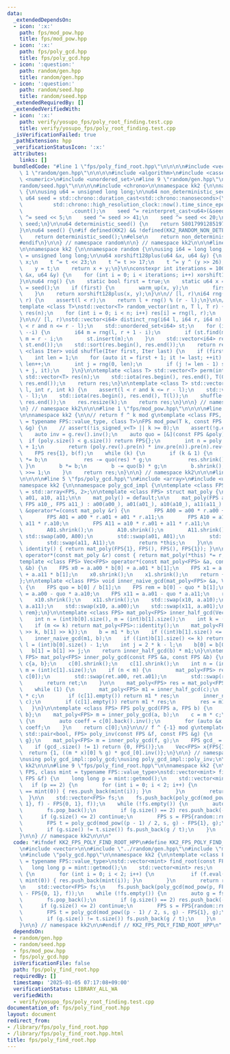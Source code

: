 ```yaml
---
data:
  _extendedDependsOn:
  - icon: ':x:'
    path: fps/mod_pow.hpp
    title: fps/mod_pow.hpp
  - icon: ':x:'
    path: fps/poly_gcd.hpp
    title: fps/poly_gcd.hpp
  - icon: ':question:'
    path: random/gen.hpp
    title: random/gen.hpp
  - icon: ':question:'
    path: random/seed.hpp
    title: random/seed.hpp
  _extendedRequiredBy: []
  _extendedVerifiedWith:
  - icon: ':x:'
    path: verify/yosupo_fps/poly_root_finding.test.cpp
    title: verify/yosupo_fps/poly_root_finding.test.cpp
  _isVerificationFailed: true
  _pathExtension: hpp
  _verificationStatusIcon: ':x:'
  attributes:
    links: []
  bundledCode: "#line 1 \"fps/poly_find_root.hpp\"\n\n\n\n#include <vector>\n\n#line\
    \ 1 \"random/gen.hpp\"\n\n\n\n#include <algorithm>\n#include <cassert>\n#include\
    \ <numeric>\n#include <unordered_set>\n#line 9 \"random/gen.hpp\"\n\n#line 1 \"\
    random/seed.hpp\"\n\n\n\n#include <chrono>\n\nnamespace kk2 {\n\nnamespace random\
    \ {\n\nusing u64 = unsigned long long;\n\nu64 non_deterministic_seed() {\n   \
    \ u64 seed = std::chrono::duration_cast<std::chrono::nanoseconds>(\n         \
    \          std::chrono::high_resolution_clock::now().time_since_epoch())\n   \
    \                .count();\n    seed ^= reinterpret_cast<u64>(&seed);\n    seed\
    \ ^= seed << 5;\n    seed ^= seed >> 41;\n    seed ^= seed << 20;\n    return\
    \ seed;\n}\n\nu64 deterministic_seed() {\n    return 5801799128519729247ull;\n\
    }\n\nu64 seed() {\n#if defined(KK2) && !defined(KK2_RANDOM_NON_DETERMINISTIC)\n\
    \    return deterministic_seed();\n#else\n    return non_deterministic_seed();\n\
    #endif\n}\n\n} // namespace random\n\n} // namespace kk2\n\n\n#line 11 \"random/gen.hpp\"\
    \n\nnamespace kk2 {\n\nnamespace random {\n\nusing i64 = long long;\nusing u64\
    \ = unsigned long long;\n\nu64 xorshift128plus(u64 &x, u64 &y) {\n    u64 t =\
    \ x;\n    t ^= t << 23;\n    t ^= t >> 17;\n    t ^= y ^ (y >> 26);\n    x = y;\n\
    \    y = t;\n    return x + y;\n}\n\nconstexpr int iterations = 100;\n\nvoid warm_up(u64\
    \ &x, u64 &y) {\n    for (int i = 0; i < iterations; i++) xorshift128plus(x, y);\n\
    }\n\nu64 rng() {\n    static bool first = true;\n    static u64 x = seed(), y\
    \ = seed();\n    if (first) {\n        warm_up(x, y);\n        first = false;\n\
    \    }\n    return xorshift128plus(x, y);\n}\n\n// [l, r)\ni64 rng(i64 l, i64\
    \ r) {\n    assert(l < r);\n    return l + rng() % (r - l);\n}\n\n// [l, r)\n\
    template <class T>\nstd::vector<T> random_vector(int n, T l, T r) {\n    std::vector<T>\
    \ res(n);\n    for (int i = 0; i < n; i++) res[i] = rng(l, r);\n    return res;\n\
    }\n\n// [l, r)\nstd::vector<i64> distinct_rng(i64 l, i64 r, i64 n) {\n    assert(l\
    \ < r and n <= r - l);\n    std::unordered_set<i64> st;\n    for (i64 i = n; i;\
    \ --i) {\n        i64 m = rng(l, r + 1 - i);\n        if (st.find(m) != st.end())\
    \ m = r - i;\n        st.insert(m);\n    }\n    std::vector<i64> res(st.begin(),\
    \ st.end());\n    std::sort(res.begin(), res.end());\n    return res;\n}\n\ntemplate\
    \ <class Iter> void shuffle(Iter first, Iter last) {\n    if (first == last) return;\n\
    \    int len = 1;\n    for (auto it = first + 1; it != last; ++it) {\n       \
    \ len++;\n        int j = rng(0, len);\n        if (j != len - 1) std::iter_swap(first\
    \ + j, it);\n    }\n}\n\ntemplate <class T> std::vector<T> perm(int n) {\n   \
    \ std::vector<T> res(n);\n    std::iota(res.begin(), res.end(), T(0));\n    shuffle(res.begin(),\
    \ res.end());\n    return res;\n}\n\ntemplate <class T> std::vector<T> choices(int\
    \ l, int r, int k) {\n    assert(l < r and k <= r - l);\n    std::vector<T> res(r\
    \ - l);\n    std::iota(res.begin(), res.end(), T(l));\n    shuffle(res.begin(),\
    \ res.end());\n    res.resize(k);\n    return res;\n}\n\n} // namespace random\n\
    \n} // namespace kk2\n\n\n#line 1 \"fps/mod_pow.hpp\"\n\n\n\n#line 5 \"fps/mod_pow.hpp\"\
    \n\nnamespace kk2 {\n\n// return f ^ k mod g\ntemplate <class FPS, class mint\
    \ = typename FPS::value_type, class T>\nFPS mod_pow(T k, const FPS &f, const FPS\
    \ &g) {\n    // assert(!is_signed_v<T> || k >= 0);\n    assert(!g.empty());\n\n\
    \    auto inv = g.rev().inv();\n    auto quo = [&](const FPS &poly) {\n      \
    \  if (poly.size() < g.size()) return FPS{};\n        int n = poly.size() - g.size()\
    \ + 1;\n        return (poly.rev().pre(n) * inv.pre(n)).pre(n).rev();\n    };\n\
    \    FPS res{1}, b(f);\n    while (k) {\n        if (k & 1) {\n            res\
    \ *= b;\n            res -= quo(res) * g;\n            res.shrink();\n       \
    \ }\n        b *= b;\n        b -= quo(b) * g;\n        b.shrink();\n        k\
    \ >>= 1;\n    }\n    return res;\n}\n\n} // namespace kk2\n\n\n#line 1 \"fps/poly_gcd.hpp\"\
    \n\n\n\n#line 5 \"fps/poly_gcd.hpp\"\n#include <array>\n#include <utility>\n\n\
    namespace kk2 {\n\nnamespace poly_gcd_impl {\n\ntemplate <class FPS> using Vec\
    \ = std::array<FPS, 2>;\n\ntemplate <class FPS> struct mat_poly {\n    FPS a00,\
    \ a01, a10, a11;\n\n    mat_poly() = default;\n\n    mat_poly(FPS a00_, FPS a01_,\
    \ FPS a10_, FPS a11_) : a00(a00_), a01(a01_), a10(a10_), a11(a11_) {}\n\n    mat_poly\
    \ &operator*=(const mat_poly &r) {\n        FPS A00 = a00 * r.a00 + a01 * r.a10;\n\
    \        FPS A01 = a00 * r.a01 + a01 * r.a11;\n        FPS A10 = a10 * r.a00 +\
    \ a11 * r.a10;\n        FPS A11 = a10 * r.a01 + a11 * r.a11;\n        A00.shrink();\n\
    \        A01.shrink();\n        A10.shrink();\n        A11.shrink();\n       \
    \ std::swap(a00, A00);\n        std::swap(a01, A01);\n        std::swap(a10, A10);\n\
    \        std::swap(a11, A11);\n        return *this;\n    }\n\n    static mat_poly\
    \ identity() { return mat_poly(FPS{1}, FPS(), FPS(), FPS{1}); }\n\n    mat_poly\
    \ operator*(const mat_poly &r) const { return mat_poly(*this) *= r; }\n};\n\n\
    template <class FPS> Vec<FPS> operator*(const mat_poly<FPS> &a, const Vec<FPS>\
    \ &b) {\n    FPS x0 = a.a00 * b[0] + a.a01 * b[1];\n    FPS x1 = a.a10 * b[0]\
    \ + a.a11 * b[1];\n    x0.shrink();\n    x1.shrink();\n    return {x0, x1};\n\
    };\n\ntemplate <class FPS> void inner_naive_gcd(mat_poly<FPS> &a, Vec<FPS> &b)\
    \ {\n    FPS quo = b[0] / b[1];\n    FPS rem = b[0] - quo * b[1];\n    FPS x10\
    \ = a.a00 - quo * a.a10;\n    FPS x11 = a.a01 - quo * a.a11;\n    rem.shrink();\n\
    \    x10.shrink();\n    x11.shrink();\n    std::swap(x10, a.a10);\n    std::swap(x11,\
    \ a.a11);\n    std::swap(x10, a.a00);\n    std::swap(x11, a.a01);\n    b = {b[1],\
    \ rem};\n}\n\ntemplate <class FPS> mat_poly<FPS> inner_half_gcd(Vec<FPS> b) {\n\
    \    int n = (int)b[0].size(), m = (int)b[1].size();\n    int k = (n + 1) >> 1;\n\
    \    if (m <= k) return mat_poly<FPS>::identity();\n    mat_poly<FPS> m1 = inner_half_gcd(Vec<FPS>{b[0]\
    \ >> k, b[1] >> k});\n    b = m1 * b;\n    if ((int)b[1].size() <= k) return m1;\n\
    \    inner_naive_gcd(m1, b);\n    if ((int)b[1].size() <= k) return m1;\n    int\
    \ l = (int)b[0].size() - 1;\n    int j = 2 * k - l;\n    b[0] = b[0] >> j;\n \
    \   b[1] = b[1] >> j;\n    return inner_half_gcd(b) * m1;\n}\n\ntemplate <class\
    \ FPS> mat_poly<FPS> inner_poly_gcd(const FPS &a, const FPS &b) {\n    Vec<FPS>\
    \ c{a, b};\n    c[0].shrink();\n    c[1].shrink();\n    int n = (int)c[0].size(),\
    \ m = (int)c[1].size();\n    if (n < m) {\n        mat_poly<FPS> ret = inner_poly_gcd(c[1],\
    \ c[0]);\n        std::swap(ret.a00, ret.a01);\n        std::swap(ret.a10, ret.a11);\n\
    \        return ret;\n    }\n\n    mat_poly<FPS> res = mat_poly<FPS>::identity();\n\
    \    while (1) {\n        mat_poly<FPS> m1 = inner_half_gcd(c);\n        c = m1\
    \ * c;\n        if (c[1].empty()) return m1 * res;\n        inner_naive_gcd(m1,\
    \ c);\n        if (c[1].empty()) return m1 * res;\n        res = m1 * res;\n \
    \   }\n}\n\ntemplate <class FPS> FPS poly_gcd(FPS a, FPS b) {\n    Vec<FPS> c{a,\
    \ b};\n    mat_poly<FPS> m = inner_poly_gcd(a, b);\n    c = m * c;\n    if (!c[0].empty())\
    \ {\n        auto coeff = c[0].back().inv();\n        for (auto &x : c[0]) x *=\
    \ coeff;\n    }\n    return c[0];\n}\n\n// f ^ {-1} mod g\ntemplate <class FPS>\
    \ std::pair<bool, FPS> poly_inv(const FPS &f, const FPS &g) {\n    Vec<FPS> c{f,\
    \ g};\n    mat_poly<FPS> m = inner_poly_gcd(f, g);\n    FPS gcd_ = (m * c)[0];\n\
    \    if (gcd_.size() != 1) return {0, FPS()};\n    Vec<FPS> x{FPS{1}, g};\n  \
    \  return {1, ((m * x)[0] % g) * gcd_[0].inv()};\n}\n\n} // namespace poly_gcd_impl\n\
    \nusing poly_gcd_impl::poly_gcd;\nusing poly_gcd_impl::poly_inv;\n\n} // namespace\
    \ kk2\n\n\n#line 9 \"fps/poly_find_root.hpp\"\n\nnamespace kk2 {\n\ntemplate <class\
    \ FPS, class mint = typename FPS::value_type>\nstd::vector<mint> find_root(const\
    \ FPS &f) {\n    long long p = mint::getmod();\n    std::vector<mint> res;\n \
    \   if (p == 2) {\n        for (int i = 0; i < 2; i++) {\n            if (f.eval(mint(i))\
    \ == mint(0)) { res.push_back(mint(i)); }\n        }\n        return res;\n  \
    \  }\n\n    std::vector<FPS> fs;\n    fs.push_back(poly_gcd(mod_pow(p, FPS{0,\
    \ 1}, f) - FPS{0, 1}, f));\n    while (!fs.empty()) {\n        auto g = fs.back();\n\
    \        fs.pop_back();\n        if (g.size() == 2) res.push_back(-g[0]);\n  \
    \      if (g.size() <= 2) continue;\n        FPS s = FPS{random::rng(0, p), 1};\n\
    \        FPS t = poly_gcd(mod_pow((p - 1) / 2, s, g) - FPS{1}, g);\n        fs.push_back(t);\n\
    \        if (g.size() != t.size()) fs.push_back(g / t);\n    }\n    return res;\n\
    }\n\n} // namespace kk2\n\n\n"
  code: "#ifndef KK2_FPS_POLY_FIND_ROOT_HPP\n#define KK2_FPS_POLY_FIND_ROOT_HPP 1\n\
    \n#include <vector>\n\n#include \"../random/gen.hpp\"\n#include \"mod_pow.hpp\"\
    \n#include \"poly_gcd.hpp\"\n\nnamespace kk2 {\n\ntemplate <class FPS, class mint\
    \ = typename FPS::value_type>\nstd::vector<mint> find_root(const FPS &f) {\n \
    \   long long p = mint::getmod();\n    std::vector<mint> res;\n    if (p == 2)\
    \ {\n        for (int i = 0; i < 2; i++) {\n            if (f.eval(mint(i)) ==\
    \ mint(0)) { res.push_back(mint(i)); }\n        }\n        return res;\n    }\n\
    \n    std::vector<FPS> fs;\n    fs.push_back(poly_gcd(mod_pow(p, FPS{0, 1}, f)\
    \ - FPS{0, 1}, f));\n    while (!fs.empty()) {\n        auto g = fs.back();\n\
    \        fs.pop_back();\n        if (g.size() == 2) res.push_back(-g[0]);\n  \
    \      if (g.size() <= 2) continue;\n        FPS s = FPS{random::rng(0, p), 1};\n\
    \        FPS t = poly_gcd(mod_pow((p - 1) / 2, s, g) - FPS{1}, g);\n        fs.push_back(t);\n\
    \        if (g.size() != t.size()) fs.push_back(g / t);\n    }\n    return res;\n\
    }\n\n} // namespace kk2\n\n#endif // KK2_FPS_POLY_FIND_ROOT_HPP\n"
  dependsOn:
  - random/gen.hpp
  - random/seed.hpp
  - fps/mod_pow.hpp
  - fps/poly_gcd.hpp
  isVerificationFile: false
  path: fps/poly_find_root.hpp
  requiredBy: []
  timestamp: '2025-01-05 07:17:08+09:00'
  verificationStatus: LIBRARY_ALL_WA
  verifiedWith:
  - verify/yosupo_fps/poly_root_finding.test.cpp
documentation_of: fps/poly_find_root.hpp
layout: document
redirect_from:
- /library/fps/poly_find_root.hpp
- /library/fps/poly_find_root.hpp.html
title: fps/poly_find_root.hpp
---
```

